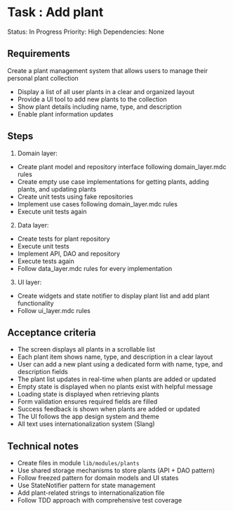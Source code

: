 # Task : Add plant

Status: In Progress
Priority: High
Dependencies: None

## Requirements
Create a plant management system that allows users to manage their personal plant collection
- Display a list of all user plants in a clear and organized layout
- Provide a UI tool to add new plants to the collection
- Show plant details including name, type, and description
- Enable plant information updates

## Steps
1. Domain layer:
- Create plant model and repository interface following domain_layer.mdc rules
- Create empty use case implementations for getting plants, adding plants, and updating plants
- Create unit tests using fake repositories
- Implement use cases following domain_layer.mdc rules
- Execute unit tests again

2. Data layer:
- Create tests for plant repository
- Execute unit tests
- Implement API, DAO and repository
- Execute tests again
- Follow data_layer.mdc rules for every implementation

3. UI layer:
- Create widgets and state notifier to display plant list and add plant functionality
- Follow ui_layer.mdc rules

## Acceptance criteria
- The screen displays all plants in a scrollable list
- Each plant item shows name, type, and description in a clear layout
- User can add a new plant using a dedicated form with name, type, and description fields
- The plant list updates in real-time when plants are added or updated
- Empty state is displayed when no plants exist with helpful message
- Loading state is displayed when retrieving plants
- Form validation ensures required fields are filled
- Success feedback is shown when plants are added or updated
- The UI follows the app design system and theme
- All text uses internationalization system (Slang)

## Technical notes
- Create files in module `lib/modules/plants`
- Use shared storage mechanisms to store plants (API + DAO pattern)
- Follow freezed pattern for domain models and UI states
- Use StateNotifier pattern for state management
- Add plant-related strings to internationalization file
- Follow TDD approach with comprehensive test coverage
